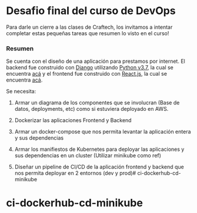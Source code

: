 # Desafio final del curso de DevOps

Para darle un cierre a las clases de Craftech, los invitamos a intentar completar estas pequeñas tareas que resumen lo visto en el curso!

### Resumen

Se cuenta con el diseño de una aplicación para prestamos por internet. El backend fue construido con [Django](https://www.djangoproject.com/) utilizando [Python v3.7](https://www.python.org/), la cual se encuentra [acá](backend/) y el frontend fue construido con [React.js](https://es.reactjs.org/), la cual se encuentra [acá](frontend/).

Se necesita:

1. Armar un diagrama de los componentes que se involucran (Base de datos, deployments, etc) como si estuviera deployado en AWS.

1. Dockerizar las aplicaciones Frontend y Backend

1. Armar un docker-compose que nos permita levantar la aplicación entera y sus dependencias

1. Armar los manifiestos de Kubernetes para deployar las aplicaciones y sus dependencias en un cluster (Utilizar minikube como ref)

1. Diseñar un pipeline de CI/CD de la aplicación frontend y backend que nos permita deployar en 2 entornos (dev y prod)# ci-dockerhub-cd-minikube
# ci-dockerhub-cd-minikube
